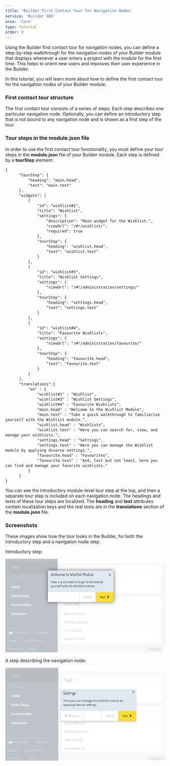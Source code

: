 ```yaml
---
title: 'Builder First Contact Tour for Navigation Nodes'
service: 'Builder SDK'
area: 'Core'
type: Tutorial
order: 9
---
```


Using the Builder first contact tour for navigation nodes, you can define a step-by-step walkthrough for the navigation nodes of your Builder module that displays whenever a user enters a project with the module for the first time. This helps to orient new users and improves their user experience in the Builder. 

In this tutorial, you will learn more about how to define the first contact tour for the navigation nodes of your Builder module.

### First contact tour structure

The first contact tour consists of a series of steps. Each step describes one particular navigation node. Optionally, you can define an introductory step that is not bound to any navigation node and is shown as a first step of the tour.


### Tour steps in the module.json file

In order to use the first contact tour functionality, you must define your tour steps in the **module.json** file of your Builder module. Each step is defined by a **tourStep** element:

```
{
      "tourStep": {
          "heading": "main.head",
          "text": "main.text"
      },
      "widgets": [
          {
              "id": "wishlist#1",
              "title": "Wishlist",
              "settings": {
                  "description": "Main widget for the Wishlist.",
                  "viewUrl": "/#!/wishlist/",
                  "required": true
              },
              "tourStep": {
                  "heading": "wishlist.head",
                  "text": "wishlist.text"
              }
          },
          {
              "id": "wishlist#3",
              "title": "Wishlist Settings",
              "settings": {
                  "viewUrl": "/#!/administration/settings/"
              },
              "tourStep": {
                  "heading": "settings.head",
                  "text": "settings.text"
              }
          },
          {
              "id": "wishlist#4",
              "title": "Favourite Wishlists",
              "settings": {
                  "viewUrl": "/#!/administration/favourite/"
              },
              "tourStep": {
                  "heading": "favourite.head",
                  "text": "favourite.text"
              }
          }
      ],
      "translations":{
          "en" : {
              "wishlist#1" : "Wishlist",
              "wishlist#3" : "Wishlist Settings",
              "wishlist#4" : "Favourite Wishlists",
              "main.head" : "Welcome to the Wishlist Module",
              "main.text" : "Take a quick walkthrough to familiarize yourself with the Wishlist module.",
              "wishlist.head" : "Wishlists",
              "wishlist.text" : "Here you can search for, view, and manage your wishlists.",
              "settings.head" : "Settings",
              "settings.text" : "Here you can manage the Wishlist module by applying diverse settings.",
              "favourite.head" : "Favourites",
              "favourite.text" : "And, last but not least, here you can find and manage your favorite wishlists."
          }
      }
}
```

You can see the introductory module-level tour step at the top, and then a separate tour step is included on each navigation node. The headings and texts of these tour steps are localized. The **heading** and **text** attributes contain localization keys and the real texts are in the **translations** section of the **module.json** file.


### Screenshots

These images show how the tour looks in the Builder, for both the introductory step and a navigation node step.


Introductory step:

![Introduction Step](img/tourStep_main.png)


A step describing the navigation node:

![Navigation Node Step](img/tourStep_node.png)

